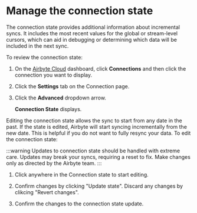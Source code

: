# Manage the connection state

The connection state provides additional information about incremental syncs. It includes the most recent values for the global or stream-level cursors, which can aid in debugging or determining which data will be included in the next sync. 

To review the connection state:
1. On the [Airbyte Cloud](http://cloud.airbyte.com) dashboard, click **Connections** and then click the connection you want to display.

2. Click the **Settings** tab on the Connection page.

3. Click the **Advanced** dropdown arrow. 

    **Connection State** displays.

Editing the connection state allows the sync to start from any date in the past. If the state is edited, Airbyte will start syncing incrementally from the new date. This is helpful if you do not want to fully resync your data. To edit the connection state:

:::warning
Updates to connection state should be handled with extreme care. Updates may break your syncs, requiring a reset to fix. Make changes only as directed by the Airbyte team.
:::

1. Click anywhere in the Connection state to start editing.

2. Confirm changes by clicking "Update state". Discard any changes by clikcing "Revert changes".

3. Confirm the changes to the connection state update. 
